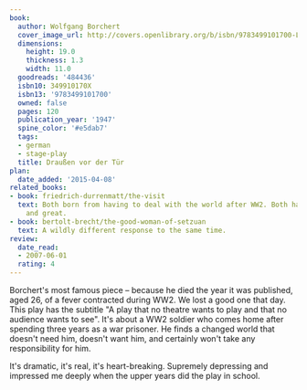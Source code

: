 ```yaml
---
book:
  author: Wolfgang Borchert
  cover_image_url: http://covers.openlibrary.org/b/isbn/9783499101700-L.jpg
  dimensions:
    height: 19.0
    thickness: 1.3
    width: 11.0
  goodreads: '484436'
  isbn10: 349910170X
  isbn13: '9783499101700'
  owned: false
  pages: 120
  publication_year: '1947'
  spine_color: '#e5dab7'
  tags:
  - german
  - stage-play
  title: Draußen vor der Tür
plan:
  date_added: '2015-04-08'
related_books:
- book: friedrich-durrenmatt/the-visit
  text: Both born from having to deal with the world after WW2. Both harsh and depressing
    and great.
- book: bertolt-brecht/the-good-woman-of-setzuan
  text: A wildly different response to the same time.
review:
  date_read:
  - 2007-06-01
  rating: 4
---
```


Borchert's most famous piece – because he died the year it was published, aged 26, of a fever contracted during WW2. We
lost a good one that day. This play has the subtitle "A play that no theatre wants to play and that no audience wants to
see". It's about a WW2 soldier who comes home after spending three years as a war prisoner. He finds a changed world
that doesn't need him, doesn't want him, and certainly won't take any responsibility for him.

It's dramatic, it's real, it's heart-breaking. Supremely depressing and impressed me deeply when the upper years did the
play in school.
